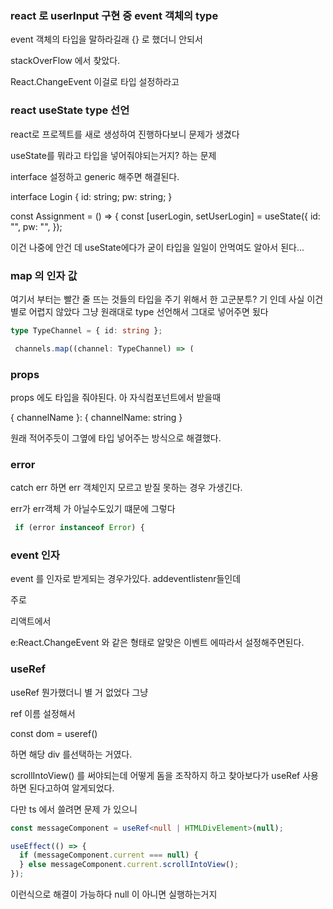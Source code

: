### react 로 userInput 구현 중 event 객체의 type

event 객체의 타입을 말하라길래 {} 로 했더니 안되서

stackOverFlow 에서 찾았다.

React.ChangeEvent<HTMLInputElement> 이걸로 타입 설정하라고

### react useState type 선언

react로 프로젝트를 새로 생성하여 진행하다보니 문제가 생겼다

useState를 뭐라고 타입을 넣어줘야되는거지? 하는 문제

interface 설정하고 generic 해주면 해결된다.

interface Login {
id: string;
pw: string;
}

const Assignment = () => {
const [userLogin, setUserLogin] = useState<Login>({
id: "",
pw: "",
});

이건 나중에 안건 데 useState에다가 굳이 타입을 일일이 안먹여도 알아서 된다...

### map 의 인자 값

여기서 부터는 빨간 줄 뜨는 것들의 타입을 주기 위해서 한 고군분투? 기 인데 사실 이건 별로 어렵지 않았다 그냥 원래대로 type 선언해서 그대로 넣어주면 됬다

```ts
type TypeChannel = { id: string };

 channels.map((channel: TypeChannel) => (
```

### props

props 에도 타입을 줘야된다. 아 자식컴포넌트에서 받을때

{ channelName }: { channelName: string }

원래 적어주듯이 그옆에 타입 넣어주는 방식으로 해결했다.

### error

catch err 하면 err 객체인지 모르고 받질 못하는 경우 가생긴다.

err가 err객체 가 아닐수도있기 떄문에 그렇다

```ts
 if (error instanceof Error) {

```

### event 인자

event 를 인자로 받게되는 경우가있다. addeventlistenr들인데

주로

리액트에서

e:React.ChangeEvent<HTMLInputElement>
와 같은 형태로 알맞은 이벤트 에따라서 설정해주면된다.

### useRef

useRef 뭔가했더니 별 거 없었다 그냥

ref 이름 설정해서

const dom = useref()

<div ref={dom}>

하면 해당 div 를선택하는 거였다.

scrollIntoView() 를 써야되는데 어떻게 돔을 조작하지 하고 찾아보다가 useRef 사용하면 된다고하여 알게되었다.

다만 ts 에서 쓸려면 문제 가 있으니

```ts
const messageComponent = useRef<null | HTMLDivElement>(null);

useEffect(() => {
  if (messageComponent.current === null) {
  } else messageComponent.current.scrollIntoView();
});
```

이런식으로 해결이 가능하다 null 이 아니면 실행하는거지
